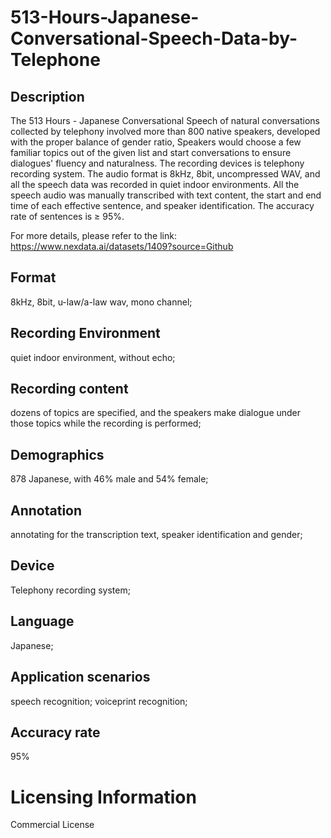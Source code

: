 # 513-Hours-Japanese-Conversational-Speech-Data-by-Telephone

## Description
The 513 Hours - Japanese Conversational Speech of natural conversations collected by telephony involved more than 800 native speakers, developed with the proper balance of gender ratio, Speakers would choose a few familiar topics out of the given list and start conversations to ensure dialogues' fluency and naturalness. The recording devices is telephony recording system. The audio format is 8kHz, 8bit, uncompressed WAV, and all the speech data was recorded in quiet indoor environments. All the speech audio was manually transcribed with text content, the start and end time of each effective sentence, and speaker identification. The accuracy rate of sentences is ≥ 95%.

For more details, please refer to the link: https://www.nexdata.ai/datasets/1409?source=Github


## Format
8kHz, 8bit, u-law/a-law wav, mono channel;
## Recording Environment
quiet indoor environment, without echo;
## Recording content
dozens of topics are specified, and the speakers make dialogue under those topics while the recording is performed;
## Demographics
878 Japanese, with 46% male and 54% female;
## Annotation
annotating for the transcription text, speaker identification and gender;
## Device
Telephony recording system;
## Language
Japanese;
## Application scenarios
speech recognition; voiceprint recognition;
## Accuracy rate
95%
# Licensing Information
Commercial License
